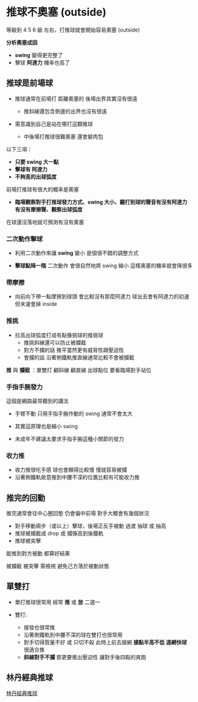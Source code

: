 # **推球不奧塞 (outside)**
等級到 4 5 6 級 左右，打推球就會開始容易奧塞 (outside)

**分析奧塞成因**
- **swing** 變得更完整了
- 擊球 **阿達力** 機率也高了

## **推球是前場球**
- 推球通常在前場打 距離奧塞的 後場出界其實沒有很遠

    - 推斜線還包含側邊的出界也沒有很遠

- 需意識到自己是站在哪打這顆推球
 
    - 中後場打推球很難奧塞 還會變肉包

以下三項：

- **只要 swing 大一點**
- **擊球有 阿達力** 
- **不夠高的出球弧度**

前場打推球有很大的概率是奧塞

- **臨場觀察對手打推球發力方式、swing 大小、聽打到球的聲音有沒有阿達力 有沒有摩擦聲、觀察出球弧度**

在球還沒落地就可預測有沒有奧塞

### **二次動作擊球**
- 利用二次動作來讓 **swing** 變小 是個很不錯的調整方式

- **擊球點降一階** 二次動作 會很自然地將 swing 縮小 這樣奧塞的機率就會降很多

### **帶摩擦**
- 向前向下帶一點摩擦到球頭 會比較沒有那麼阿達力 球出去會有阿達力的初速但末速會掉 inside

### **推挑**
- 拉高出球弧度打成有點像挑球的推挑球
    - 推挑斜線還可以防止被攔截
    - 對方不攔的話 推平當然更有威脅性跟壓迫性
    - 會攔的話 沿著側鐵軌推直線通常比較不會被攔截

**推** 與 **攔截** ：單雙打 顧斜線 顧直線 出球點位 要看臨場對手站位

### **手指手腕發力**
這個是網路最常聽到的講法

- 手臂不動 只用手指手腕作動的 swing 通常不會太大

- 其實這原理也是縮小 swing 

- 未成年不建議太要求手指手腕這種小關節的發力

### **收力推**
- 收力推很吃手感 球也會顯得比較慢 慢就容易被攔
- 沿著側鐵軌故意推到中腰不深的位置比較有可能收力推

## **推完的回動**

推完通常會往中心圈回墊 仍會偏中前場 對手大概會有幾個狀況

- 對手移動兩步（或以上）擊球，後場正反手被動 過渡 抽球 或 抽高
- 推球被攔截成 drop 或 攔彈高到後鐵軌
- 推球被突擊

能推到對方被動 都算好結果 

被攔截 被突擊 需檢視 避免己方落於被動狀態

## 單雙打

- 單打推球很常用 經常 **推** 或 **放** 二選一

- 雙打:
    - 接發也很常推
    - 沿著側鐵軌到中腰不深的球在雙打也很常用
    - 對手切得質量不好 或 只切不殺 此時上前去搶網 **搶點半高不低** **遠網快球** 很適合推
    - **斜線對手不攔** 那更要推出壓迫性 讓對手後四點的爽跑

## 林丹經典推球

[林丹經典推球](https://www.google.com/search?q=%E6%9E%97%E4%B8%B9+%E6%8E%A8)

